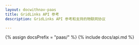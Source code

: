 ```yaml
---
layout: docwithnav-paas
title: GridLinks API 参考
description: GridLinks API 参考和支持的物联网协议

---
```

{% assign docsPrefix = "paas/" %}
{% include docs/api.md %}